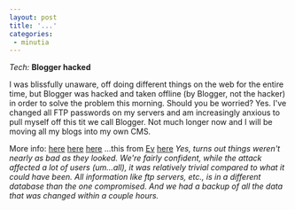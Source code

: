 ```yaml
---
layout: post
title: '...'
categories:
 - minutia
---
```


<i>Tech:</i> <b>Blogger hacked</b>

I was blissfully unaware, off doing different things on the web for the entire time, but Blogger was hacked and taken offline (by Blogger, not the hacker) in order to solve the problem this morning. Should you be worried? Yes. I've changed all FTP passwords on my servers and am increasingly anxious to pull myself off this tit we call Blogger. Not much longer now and I will be moving all my blogs into my own CMS.

More info: <a href="http://www.dashes.com/anil/index.php?archives/003780.php">here</a> <a href="http://rss.com.com/2100-1001-963375.html?type=pt&part=rss&tag=feed&subj=news">here</a> <a href="http://slashdot.org/article.pl?sid=02/10/25/1658229">here</a> ...this from <a href="http://evhead.com/">Ev</a> <a href="http://www.quicktopic.com/17/H/2PJzsGkTbtZR">here</a> <i>Yes, turns out things weren't nearly as bad as they looked. We're fairly confident, while the attack affected a lot of users (um...all), it was relatively trivial compared to what it could have been. All information like ftp servers, etc., is in a different database than the one compromised. And we had a backup of all the data that was changed within a couple hours.</i>


